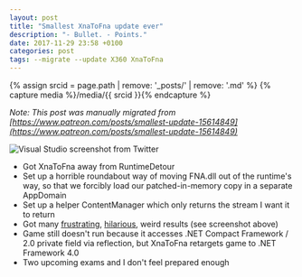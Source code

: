 ```yaml
---
layout: post
title: "Smallest XnaToFna update ever"
description: "- Bullet. - Points."
date: 2017-11-29 23:58 +0100
categories: post
tags: --migrate --update X360 XnaToFna
---
```

{% assign srcid = page.path | remove: '_posts/' | remove: '.md' %}
{% capture media %}/media/{{ srcid }}{% endcapture %}

*Note: This post was manually migrated from [https://www.patreon.com/posts/smallest-update-15614849](https://www.patreon.com/posts/smallest-update-15614849)*

![Visual Studio screenshot from Twitter](https://pbs.twimg.com/media/DP1OUvVX0AEVTFD.jpg:orig)

<!-- MORE -->

- Got XnaToFna away from RuntimeDetour
- Set up a horrible roundabout way of moving FNA.dll out of the runtime's way, so that we forcibly load our patched-in-memory copy in a separate AppDomain
- Set up a helper ContentManager which only returns the stream I want it to return
- Got many [frustrating](https://twitter.com/0x0ade/status/935976909170765824), [hilarious](https://twitter.com/0x0ade/status/935990734729154560), weird results (see screenshot above)
- Game still doesn't run because it accesses .NET Compact Framework / 2.0 private field via reflection, but XnaToFna retargets game to .NET Framework 4.0
- Two upcoming exams and I don't feel prepared enough